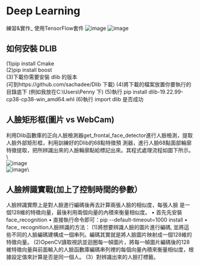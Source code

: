 # Deep Learning
練習&amp;實作_ 使用TensorFlow套件
![image](https://github.com/Penny3939/Deep-Learning/assets/125810833/f65706e4-dbca-41f9-b2ba-faee7bfff91c)
![image](https://github.com/Penny3939/Deep-Learning/assets/125810833/a2606394-fd85-4c6f-97d4-3b3821220bb4)


## 如何安裝 DLIB  
(1)pip install Cmake  
(2)pip install boost  
(3)下載你需要安裝 dlib 的版本  
(可到https://github.com/sachadee/Dlib 下載)
(4)將下載的檔案放置你要執行的目錄底下 (例如我放在C:\Users\Penny 下)
(5)執行 pip install dlib-19.22.99-cp38-cp38-win_amd64.whl
(6)執行 import dlib 是否成功


## 人臉矩形框(圖片 vs WebCam)
利用Dlib函數庫的正向人臉檢測器get_frontal_face_detector進行人臉檢測，提取人臉外部矩形框，利用訓練好的Dlib的68點特徵預
測器，進行人臉68點面部輪廓特徵提取，把所辨識出來的人臉輪廓點給標記出來。其程式處理流程如圖下所示。\  
![image](https://github.com/Penny3939/Deep-Learning/assets/125810833/39033055-4f48-4695-8f83-3daefd4324be)\
![image](https://github.com/Penny3939/Deep-Learning/assets/125810833/6b4eb668-5639-41ce-b0f9-8e2684ade972)\



## 人臉辨識實戰(加上了控制時間的參數）
人臉辨識實際上是對人臉進行編碼後再去計算兩張人臉的相似度，每張人臉
是一個128維的特徵向量，最後利用兩個向量的內積來衡量相似度。
• 首先先安裝 face_recognition
• 直接執行命令即可：pip --default-timeout=1000 install 
• face_ recognition人臉辨識的方法：
  (1)將想要辨識人臉的圖片進行編碼, 並將這些不同的人臉編碼建構成一個串列。編碼其實就是將人臉圖片映射成一個128維的特徵向量。
  (2)OpenCV讀取視訊並迴圈每一幀圖片，將每一幀圖片編碼後的128維特徵向量與前面輸入的人臉函數庫編碼串列裡的每個向量內積來衡量相似度，根據設定值來計算是否是同一個人。
  (3）對辨識出來的人臉打標籤。

